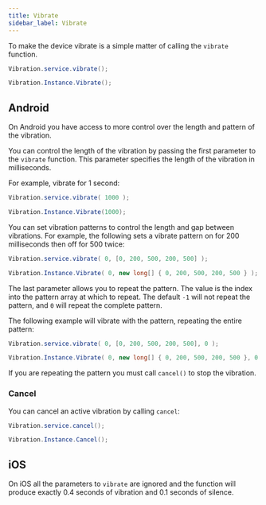 ```yaml
---
title: Vibrate
sidebar_label: Vibrate
---
```


To make the device vibrate is a simple matter of calling the `vibrate` function.

```actionscript title="AIR"
Vibration.service.vibrate();
```

```csharp title="Unity"
Vibration.Instance.Vibrate();
```

## Android 

On Android you have access to more control over the length and pattern of the vibration.

You can control the length of the vibration by passing the first parameter to the 
`vibrate` function. This parameter specifies the length of the vibration in milliseconds.

For example, vibrate for 1 second: 

```actionscript title="AIR"
Vibration.service.vibrate( 1000 );
```

```csharp title="Unity"
Vibration.Instance.Vibrate(1000);
```

You can set vibration patterns to control the length and gap between vibrations.
For example, the following sets a vibrate pattern on for 200 milliseconds then off for 500 twice:

```actionscript title="AIR"
Vibration.service.vibrate( 0, [0, 200, 500, 200, 500] );
```

```csharp title="Unity"
Vibration.Instance.Vibrate( 0, new long[] { 0, 200, 500, 200, 500 } );
```


The last parameter allows you to repeat the pattern. The value is the index into the pattern array at which to repeat. The default `-1` will not repeat the pattern, and `0` will repeat the complete pattern. 

The following example will vibrate with the pattern, repeating the entire pattern:

```actionscript title="AIR"
Vibration.service.vibrate( 0, [0, 200, 500, 200, 500], 0 );
```

```csharp title="Unity"
Vibration.Instance.Vibrate( 0, new long[] { 0, 200, 500, 200, 500 }, 0 );
```

If you are repeating the pattern you must call `cancel()` to stop the vibration.


### Cancel 

You can cancel an active vibration by calling `cancel`:

```actionscript title="AIR"
Vibration.service.cancel();
```

```csharp title="Unity"
Vibration.Instance.Cancel();
```


## iOS 

On iOS all the parameters to `vibrate` are ignored and the function will 
produce exactly 0.4 seconds of vibration and 0.1 seconds of silence.

